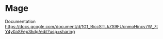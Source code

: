 # Mage
Documentation
 https://docs.google.com/document/d/1G1_BiccSTLkZS9FUcnmoHincv7W_7tY4y0aSEep3hdg/edit?usp=sharing
